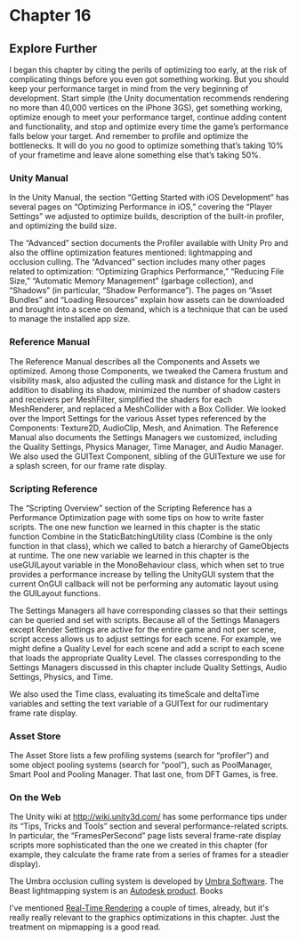 # Chapter 16

## Explore Further

I began this chapter by citing the perils of optimizing too early, at the risk of complicating things before you even got something working. But you should keep your performance target in mind from the very beginning of development. Start simple (the Unity documentation recommends rendering no more than 40,000 vertices on the iPhone 3GS), get something working, optimize enough to meet your performance target, continue adding content and functionality, and stop and optimize every time the game’s performance falls below your target. And remember to profile and optimize the bottlenecks. It will do you no good to optimize something that’s taking 10% of your frametime and leave alone something else that’s taking 50%.

### Unity Manual

In the Unity Manual, the section “Getting Started with iOS Development” has several pages on “Optimizing Performance in iOS,” covering the “Player Settings” we adjusted to optimize builds, description of the built-in profiler, and optimizing the build size.

The “Advanced” section documents the Profiler available with Unity Pro and also the offline optimization features mentioned: lightmapping and occlusion culling. The “Advanced” section includes many other pages related to optimization: “Optimizing Graphics Performance,” “Reducing File Size,” “Automatic Memory Management” (garbage collection), and “Shadows” (in particular, “Shadow Performance”). The pages on “Asset Bundles” and “Loading Resources” explain how assets can be downloaded and brought into a scene on demand, which is a technique that can be used to manage the installed app size.

### Reference Manual

The Reference Manual describes all the Components and Assets we optimized. Among those Components, we tweaked the Camera frustum and visibility mask, also adjusted the culling mask and distance for the Light in addition to disabling its shadow, minimized the number of shadow casters and receivers per MeshFilter, simplified the shaders for each MeshRenderer, and replaced a MeshCollider with a Box Collider. We looked over the Import Settings for the various Asset types referenced by the Components: Texture2D, AudioClip, Mesh, and Animation. The Reference Manual also documents the Settings Managers we customized, including the Quality Settings, Physics Manager, Time Manager, and Audio Manager. We also used the GUIText Component, sibling of the GUITexture we use for a splash screen, for our frame rate display.

### Scripting Reference

The “Scripting Overview” section of the Scripting Reference has a Performance Optimization page with some tips on how to write faster scripts. The one new function we learned in this chapter is the static function Combine in the StaticBatchingUtility class (Combine is the only function in that class), which we called to batch a hierarchy of GameObjects at runtime. The one new variable we learned in this chapter is the useGUILayout variable in the MonoBehaviour class, which when set to true provides a performance increase by telling the UnityGUI system that the current OnGUI callback will not be performing any automatic layout using the GUILayout functions.

The Settings Managers all have corresponding classes so that their settings can be queried and set with scripts. Because all of the Settings Managers except Render Settings are active for the entire game and not per scene, script access allows us to adjust settings for each scene. For example, we might define a Quality Level for each scene and add a script to each scene that loads the appropriate Quality Level. The classes corresponding to the Settings Managers discussed in this chapter include Quality Settings, Audio Settings, Physics, and Time.

We also used the Time class, evaluating its timeScale and deltaTime variables and setting the text variable of a GUIText for our rudimentary frame rate display.

### Asset Store

The Asset Store lists a few profiling systems (search for “profiler”) and some object pooling systems (search for “pool”), such as PoolManager, Smart Pool and Pooling Manager. That last one, from DFT Games, is free.

### On the Web

The Unity wiki at http://wiki.unity3d.com/ has some performance tips under its “Tips, Tricks and Tools” section and several performance-related scripts. In particular, the “FramesPerSecond” page lists several frame-rate display scripts more sophisticated than the one we created in this chapter (for example, they calculate the frame rate from a series of frames for a steadier display).

The Umbra occlusion culling system is developed by [Umbra Software](http://umbrasoftware.com/). The Beast lightmapping system is an [Autodesk product](http://gameware.autodesk.com/beast).
Books

I've mentioned [Real-Time Rendering](http://realtimerendering.com) a couple of times, already, but it's really really relevant to the graphics optimizations in this chapter. Just the treatment on mipmapping is a good read.
